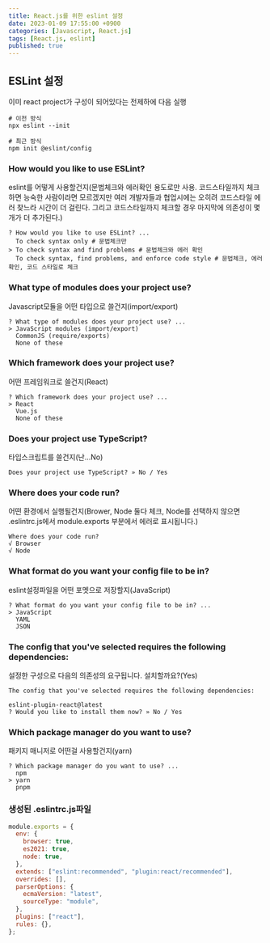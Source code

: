 ```yaml
---
title: React.js를 위한 eslint 설정
date: 2023-01-09 17:55:00 +0900
categories: [Javascript, React.js]
tags: [React.js, eslint]
published: true
---
```


## ESLint 설정

이미 react project가 구성이 되어있다는 전제하에 다음 실행

```shell
# 이전 방식
npx eslint --init

# 최근 방식
npm init @eslint/config
```

### How would you like to use ESLint?

eslint를 어떻게 사용할건지(문법체크와 에러확인 용도로만 사용. 코드스타일까지 체크하면 능숙한 사람이라면 모르겠지만 여러 개발자들과 협업시에는 오히려 코드스타일 에러 찾느라 시간이 더 걸린다. 그리고 코드스타일까지 체크할 경우 마지막에 의존성이 몇개가 더 추가된다.)

```shell
? How would you like to use ESLint? ...
  To check syntax only # 문법체크만
> To check syntax and find problems # 문법체크와 에러 확인
  To check syntax, find problems, and enforce code style # 문법체크, 에러확인, 코드 스타일로 체크
```

### What type of modules does your project use?

Javascript모듈을 어떤 타입으로 쓸건지(import/export)

```shell
? What type of modules does your project use? ...
> JavaScript modules (import/export)
  CommonJS (require/exports)
  None of these
```

### Which framework does your project use?

어떤 프레임워크로 쓸건지(React)

```shell
? Which framework does your project use? ...
> React
  Vue.js
  None of these
```

### Does your project use TypeScript?

타입스크립트를 쓸건지(난...No)

```shell
Does your project use TypeScript? » No / Yes
```

### Where does your code run?

어떤 환경에서 실행될건지(Brower, Node 둘다 체크, Node를 선택하지 않으면 .eslintrc.js에서 module.exports 부분에서 에러로 표시됩니다.)

```shell
Where does your code run?
√ Browser
√ Node
```

### What format do you want your config file to be in?

eslint설정파일을 어떤 포멧으로 저장할지(JavaScript)

```shell
? What format do you want your config file to be in? ...
> JavaScript
  YAML
  JSON
```

### The config that you've selected requires the following dependencies:

설정한 구성으로 다음의 의존성의 요구됩니다. 설치할까요?(Yes)

```shell
The config that you've selected requires the following dependencies:

eslint-plugin-react@latest
? Would you like to install them now? » No / Yes
```

### Which package manager do you want to use?

패키지 매니저로 어떤걸 사용할건지(yarn)

```shell
? Which package manager do you want to use? ...
  npm
> yarn
  pnpm
```

### 생성된 .eslintrc.js파일

```javascript
module.exports = {
  env: {
    browser: true,
    es2021: true,
    node: true,
  },
  extends: ["eslint:recommended", "plugin:react/recommended"],
  overrides: [],
  parserOptions: {
    ecmaVersion: "latest",
    sourceType: "module",
  },
  plugins: ["react"],
  rules: {},
};
```
